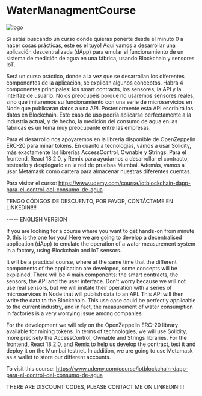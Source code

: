 # WaterManagmentCourse

![logo](https://github.com/asusrid/WaterManagmentCourse/assets/32960104/769b4fef-0b5a-442f-8315-74d00d65a58d)

Si estás buscando un curso donde quieras ponerte desde el minuto 0 a hacer cosas prácticas, este es el tuyo! Aquí vamos a desarrollar una aplicación descentralizada (dApp) para emular el funcionamiento de un sistema de medición de agua en una fábrica, usando Blockchain y sensores IoT.

Será un curso práctico, donde a la vez que se desarrollan los diferentes componentes de la aplicación, se explican algunos conceptos. Habrá 4 componentes principales: los smart contracts, los sensores, la API y la interfaz de usuario. No os preocupéis porque no usaremos sensores reales, sino que imitaremos su funcionamiento con una serie de microservicios en Node que publicarán datos a una API. Posteriormente esta API escribirá los datos en Blockchain. Este caso de uso podría aplicarse perfectamente a la industria actual, y de hecho, la medición del consumo de agua en las fábricas es un tema muy preocupante entre las empresas.

Para el desarrollo nos apoyaremos en la librería disponible de OpenZeppelin ERC-20 para minar tokens. En cuanto a tecnologías, vamos a usar Solidity, más exactamente las librerías AccessControl, Ownable y Strings. Para el frontend, React 18.2.0, y Remix para ayudarnos a desarrollar el contracto, testearlo y desplegarlo en la red de pruebas Mumbai. Además, vamos a usar Metamask como cartera para almacenar nuestras diferentes cuentas.

Para visitar el curso: https://www.udemy.com/course/iotblockchain-dapp-para-el-control-del-consumo-de-agua

TENGO CÓDIGOS DE DESCUENTO, POR FAVOR, CONTÁCTAME EN LINKEDIN!!!!

----- ENGLISH VERSION

If you are looking for a course where you want to get hands-on from minute 0, this is the one for you! Here we are going to develop a decentralised application (dApp) to emulate the operation of a water measurement system in a factory, using Blockchain and IoT sensors.

It will be a practical course, where at the same time that the different components of the application are developed, some concepts will be explained. There will be 4 main components: the smart contracts, the sensors, the API and the user interface. Don't worry because we will not use real sensors, but we will imitate their operation with a series of microservices in Node that will publish data to an API. This API will then write the data to the Blockchain. This use case could be perfectly applicable to the current industry, and in fact, the measurement of water consumption in factories is a very worrying issue among companies.

For the development we will rely on the OpenZeppelin ERC-20 library available for mining tokens. In terms of technologies, we will use Solidity, more precisely the AccessControl, Ownable and Strings libraries. For the frontend, React 18.2.0, and Remix to help us develop the contract, test it and deploy it on the Mumbai testnet. In addition, we are going to use Metamask as a wallet to store our different accounts.

To visit this course: https://www.udemy.com/course/iotblockchain-dapp-para-el-control-del-consumo-de-agua

THERE ARE DISCOUNT CODES, PLEASE CONTACT ME ON LINKEDIN!!!!

